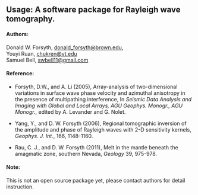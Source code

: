 Usage: A software package for Rayleigh wave tomography.
-------------------------------------------------------
#### Authors: 

   Donald W. Forsyth,  donald_forsyth@brown.edu,   
   Youyi Ruan,  chukren@vt.edu  
   Samuel Bell, swbell11@gmail.com  

#### Reference:  

   * Forsyth, D.W., and A. Li (2005), Array-analysis of two-dimensional variations in surface wave phase velocity and azimuthal anisotropy in the presence of multipathing interference, In *Seismic Data Analysis and Imaging with Global and Local Arrays, AGU Geophys. Monogr., AGU Monogr.*, edited by A. Levander and G. Nolet.  

   * Yang, Y., and D. W. Forsyth (2006), Regional tomographic inversion of the amplitude and phase of Rayleigh waves with 2-D sensitivity kernels, *Geophys. J. Int.*, 166, 1148-1160.  

   * Rau, C. J., and D. W. Forsyth (2011), Melt in the mantle beneath the amagmatic zone, southern Nevada, *Geology* 39, 975-978.  

#### Note:  

   This is not an open source package yet, please contact authors for detail instruction.  

